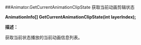 ##Animator.GetCurrentAnimationClipState 获取当前动画剪辑状态

 **AnimationInfo[] GetCurrentAnimationClipState(int layerIndex);**

**描述：**

获取当前状态播放的当前动画信息列表。